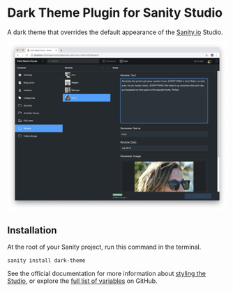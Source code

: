 # Dark Theme Plugin for Sanity Studio
A dark theme that overrides the default appearance of the [Sanity.io](https://www.sanity.io/) Studio.

![Preview of Sanity Studio](https://github.com/ajzeller/sanity-plugin-dark-theme/raw/master/src/images/preview.png)


## Installation
At the root of your Sanity project, run this command in the terminal.

```
sanity install dark-theme
```

See the official documentation for more information about [styling the Studio](https://www.sanity.io/docs/styling), or explore the [full list of variables](https://github.com/sanity-io/sanity/tree/master/packages/%40sanity/base/src/styles/variables) on GitHub.